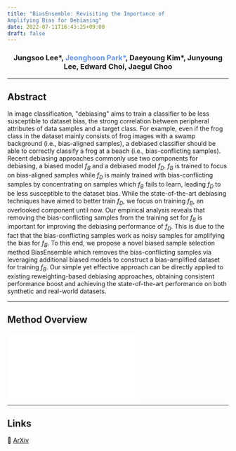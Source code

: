 ```yaml
---
title: "BiasEnsemble: Revisiting the Importance of
Amplifying Bias for Debiasing"
date: 2022-07-11T16:43:25+09:00
draft: false
---
```


### <center>Jungsoo Lee\*, <span style="color: #6693F5">Jeonghoon Park\*</span>, Daeyoung Kim\*, Junyoung Lee, Edward Choi, Jaegul Choo</center>

---

## Abstract

In image classification, "debiasing" aims to train a classifier to be less susceptible to dataset bias, the strong correlation between peripheral attributes of data samples and a target class. For example, even if the frog class in the dataset mainly consists of frog images with a swamp background (i.e., bias-aligned samples), a debiased classifier should be able to correctly classify a frog at a beach (i.e., bias-conflicting samples). Recent debiasing approaches commonly use two components for debiasing, a biased model $f_B$ and a debiased model $f_D$. $f_B$ is trained to focus on bias-aligned samples while $f_D$ is mainly trained with bias-conflicting samples by concentrating on samples which $f_B$ fails to learn, leading $f_D$ to be less susceptible to the dataset bias. While the state-of-the-art debiasing techniques have aimed to better train $f_D$, we focus on training $f_B$, an overlooked component until now. Our empirical analysis reveals that removing the bias-conflicting samples from the training set for $f_B$ is important for improving the debiasing performance of $f_D$. This is due to the fact that the bias-conflicting samples work as noisy samples for amplifying the bias for $f_B$. To this end, we propose a novel biased sample selection method BiasEnsemble which removes the bias-conflicting samples via leveraging additional biased models to construct a bias-amplified dataset for training $f_B$. Our simple yet effective approach can be directly applied to existing reweighting-based debiasing approaches, obtaining consistent performance boost and achieving the state-of-the-art performance on both synthetic and real-world datasets.



---

## Method Overview

![image-20220711170219161](/images/BE_overview.pdf)

---

## Links

📍 [ArXiv](https://arxiv.org/abs/2205.14594)

